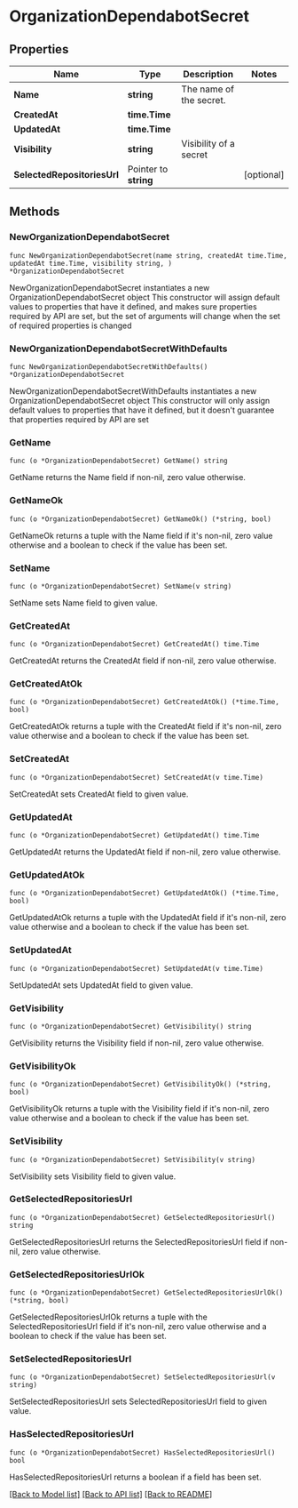 # OrganizationDependabotSecret

## Properties

Name | Type | Description | Notes
------------ | ------------- | ------------- | -------------
**Name** | **string** | The name of the secret. | 
**CreatedAt** | **time.Time** |  | 
**UpdatedAt** | **time.Time** |  | 
**Visibility** | **string** | Visibility of a secret | 
**SelectedRepositoriesUrl** | Pointer to **string** |  | [optional] 

## Methods

### NewOrganizationDependabotSecret

`func NewOrganizationDependabotSecret(name string, createdAt time.Time, updatedAt time.Time, visibility string, ) *OrganizationDependabotSecret`

NewOrganizationDependabotSecret instantiates a new OrganizationDependabotSecret object
This constructor will assign default values to properties that have it defined,
and makes sure properties required by API are set, but the set of arguments
will change when the set of required properties is changed

### NewOrganizationDependabotSecretWithDefaults

`func NewOrganizationDependabotSecretWithDefaults() *OrganizationDependabotSecret`

NewOrganizationDependabotSecretWithDefaults instantiates a new OrganizationDependabotSecret object
This constructor will only assign default values to properties that have it defined,
but it doesn't guarantee that properties required by API are set

### GetName

`func (o *OrganizationDependabotSecret) GetName() string`

GetName returns the Name field if non-nil, zero value otherwise.

### GetNameOk

`func (o *OrganizationDependabotSecret) GetNameOk() (*string, bool)`

GetNameOk returns a tuple with the Name field if it's non-nil, zero value otherwise
and a boolean to check if the value has been set.

### SetName

`func (o *OrganizationDependabotSecret) SetName(v string)`

SetName sets Name field to given value.


### GetCreatedAt

`func (o *OrganizationDependabotSecret) GetCreatedAt() time.Time`

GetCreatedAt returns the CreatedAt field if non-nil, zero value otherwise.

### GetCreatedAtOk

`func (o *OrganizationDependabotSecret) GetCreatedAtOk() (*time.Time, bool)`

GetCreatedAtOk returns a tuple with the CreatedAt field if it's non-nil, zero value otherwise
and a boolean to check if the value has been set.

### SetCreatedAt

`func (o *OrganizationDependabotSecret) SetCreatedAt(v time.Time)`

SetCreatedAt sets CreatedAt field to given value.


### GetUpdatedAt

`func (o *OrganizationDependabotSecret) GetUpdatedAt() time.Time`

GetUpdatedAt returns the UpdatedAt field if non-nil, zero value otherwise.

### GetUpdatedAtOk

`func (o *OrganizationDependabotSecret) GetUpdatedAtOk() (*time.Time, bool)`

GetUpdatedAtOk returns a tuple with the UpdatedAt field if it's non-nil, zero value otherwise
and a boolean to check if the value has been set.

### SetUpdatedAt

`func (o *OrganizationDependabotSecret) SetUpdatedAt(v time.Time)`

SetUpdatedAt sets UpdatedAt field to given value.


### GetVisibility

`func (o *OrganizationDependabotSecret) GetVisibility() string`

GetVisibility returns the Visibility field if non-nil, zero value otherwise.

### GetVisibilityOk

`func (o *OrganizationDependabotSecret) GetVisibilityOk() (*string, bool)`

GetVisibilityOk returns a tuple with the Visibility field if it's non-nil, zero value otherwise
and a boolean to check if the value has been set.

### SetVisibility

`func (o *OrganizationDependabotSecret) SetVisibility(v string)`

SetVisibility sets Visibility field to given value.


### GetSelectedRepositoriesUrl

`func (o *OrganizationDependabotSecret) GetSelectedRepositoriesUrl() string`

GetSelectedRepositoriesUrl returns the SelectedRepositoriesUrl field if non-nil, zero value otherwise.

### GetSelectedRepositoriesUrlOk

`func (o *OrganizationDependabotSecret) GetSelectedRepositoriesUrlOk() (*string, bool)`

GetSelectedRepositoriesUrlOk returns a tuple with the SelectedRepositoriesUrl field if it's non-nil, zero value otherwise
and a boolean to check if the value has been set.

### SetSelectedRepositoriesUrl

`func (o *OrganizationDependabotSecret) SetSelectedRepositoriesUrl(v string)`

SetSelectedRepositoriesUrl sets SelectedRepositoriesUrl field to given value.

### HasSelectedRepositoriesUrl

`func (o *OrganizationDependabotSecret) HasSelectedRepositoriesUrl() bool`

HasSelectedRepositoriesUrl returns a boolean if a field has been set.


[[Back to Model list]](../README.md#documentation-for-models) [[Back to API list]](../README.md#documentation-for-api-endpoints) [[Back to README]](../README.md)


